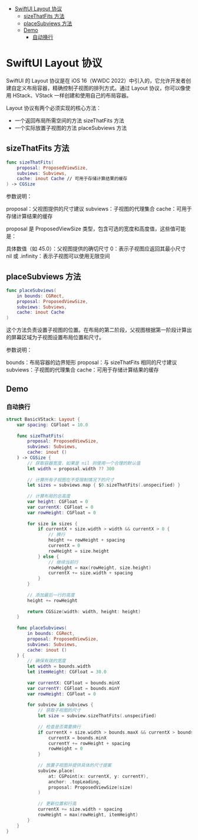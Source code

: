 <!-- @import "[TOC]" {cmd="toc" depthFrom=1 depthTo=6 orderedList=false} -->

<!-- code_chunk_output -->

- [SwiftUI Layout 协议](#swiftui-layout-协议)
  - [sizeThatFits 方法](#sizethatfits-方法)
  - [placeSubviews 方法](#placesubviews-方法)
  - [Demo](#demo)
    - [自动换行](#自动换行)

<!-- /code_chunk_output -->

# SwiftUI Layout 协议

SwiftUI 的 Layout 协议是在 iOS 16（WWDC 2022）中引入的，它允许开发者创建自定义布局容器，精确控制子视图的排列方式。通过 Layout 协议，你可以像使用 HStack、VStack 一样创建和使用自己的布局容器。

Layout 协议有两个必须实现的核心方法：

- 一个返回布局所需空间的方法 sizeThatFits 方法
- 一个实际放置子视图的方法 placeSubviews 方法

## sizeThatFits 方法

```swift
func sizeThatFits(
    proposal: ProposedViewSize,
    subviews: Subviews,
    cache: inout Cache // 可用于存储计算结果的缓存
) -> CGSize
```

参数说明：

proposal：父视图提供的尺寸建议
subviews：子视图的代理集合
cache：可用于存储计算结果的缓存

proposal 是 ProposedViewSize 类型，包含可选的宽度和高度值，这些值可能是：

具体数值（如 45.0）：父视图提供的确切尺寸
0：表示子视图应返回其最小尺寸
nil 或 .infinity：表示子视图可以使用无限空间

## placeSubviews 方法

```swift
func placeSubviews(
    in bounds: CGRect, 
    proposal: ProposedViewSize, 
    subviews: Subviews, 
    cache: inout Cache
)
```

这个方法负责设置子视图的位置。在布局的第二阶段，父视图根据第一阶段计算出的屏幕区域为子视图设置布局位置和尺寸。

参数说明：

bounds：布局容器的边界矩形
proposal：与 sizeThatFits 相同的尺寸建议
subviews：子视图的代理集合
cache：可用于存储计算结果的缓存

## Demo

### 自动换行

```swift
struct BasicVStack: Layout {
    var spacing: CGFloat = 10.0
    
    func sizeThatFits(
        proposal: ProposedViewSize,
        subviews: Subviews,
        cache: inout ()
    ) -> CGSize {
        // 获取容器宽度，如果是 nil 则使用一个合理的默认值
        let width = proposal.width ?? 300
        
        // 计算所有子视图在不受限制情况下的尺寸
        let sizes = subviews.map { $0.sizeThatFits(.unspecified) }
        
        // 计算布局的总高度
        var height: CGFloat = 0
        var currentX: CGFloat = 0
        var rowHeight: CGFloat = 0
        
        for size in sizes {
            if currentX + size.width > width && currentX > 0 {
                // 换行
                height += rowHeight + spacing
                currentX = 0
                rowHeight = size.height
            } else {
                // 继续当前行
                rowHeight = max(rowHeight, size.height)
                currentX += size.width + spacing
            }
        }
        
        // 添加最后一行的高度
        height += rowHeight
        
        return CGSize(width: width, height: height)
    }
    
    func placeSubviews(
        in bounds: CGRect,
        proposal: ProposedViewSize,
        subviews: Subviews,
        cache: inout ()
    ) {
        // 确保有效的宽度
        let width = bounds.width
        let itemHeight: CGFloat = 30.0
        
        var currentX: CGFloat = bounds.minX
        var currentY: CGFloat = bounds.minY
        var rowHeight: CGFloat = 0
        
        for subview in subviews {
            // 获取子视图的尺寸
            let size = subview.sizeThatFits(.unspecified)
            
            // 检查是否需要换行
            if currentX + size.width > bounds.maxX && currentX > bounds.minX {
                currentX = bounds.minX
                currentY += rowHeight + spacing
                rowHeight = 0
            }
            
            // 放置子视图并提供具体的尺寸提案
            subview.place(
                at: CGPoint(x: currentX, y: currentY),
                anchor: .topLeading,
                proposal: ProposedViewSize(size)
            )
            
            // 更新位置和行高
            currentX += size.width + spacing
            rowHeight = max(rowHeight, itemHeight)
        }
    }
}

```
